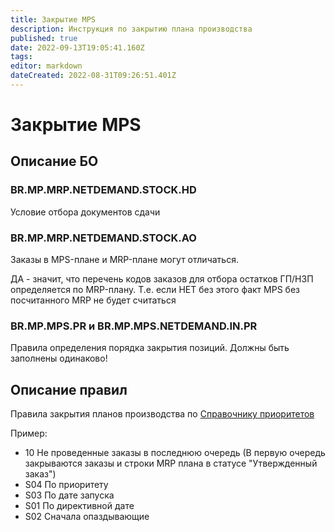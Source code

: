```yaml
---
title: Закрытие MPS
description: Инструкция по закрытию плана производства
published: true
date: 2022-09-13T19:05:41.160Z
tags: 
editor: markdown
dateCreated: 2022-08-31T09:26:51.401Z
---
```


# Закрытие MPS

## Описание БО

### BR.MP.MRP.NETDEMAND.STOCK.HD

Условие отбора документов сдачи

### BR.MP.MRP.NETDEMAND.STOCK.AO

Заказы в MPS-плане и MRP-плане могут отличаться.

ДА - значит, что перечень кодов заказов для отбора остатков ГП/НЗП определяется по MRP-плану. Т.е. если НЕТ без этого факт MPS без посчитанного MRP не будет считаться

### BR.MP.MPS.PR и BR.MP.MPS.NETDEMAND.IN.PR

Правила определения порядка закрытия позиций. Должны быть заполнены одинаково!



## Описание правил

Правила закрытия планов производства по [Справочнику приоритетов](../../nsi-proizvodstvo/spravochnik-pravil-prioritetov.md)

Пример:

* 10 Не проведенные заказы в последнюю очередь (В первую очередь закрываются заказы и строки MRP плана в статусе "Утвержденный заказ")
* S04 По приоритету
* S03 По дате запуска
* S01 По директивной дате
* S02 Сначала опаздывающие
